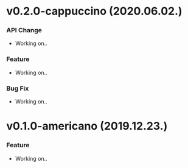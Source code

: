 
# v0.2.0-cappuccino (2020.06.02.)

### API Change
- Working on..

### Feature
- Working on..

### Bug Fix
- Working on..



# v0.1.0-americano (2019.12.23.)

### Feature
- Working on..
